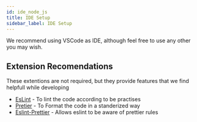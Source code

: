 ```yaml
---
id: ide_node_js
title: IDE Setup
sidebar_label: IDE Setup
---
```


We recommend using VSCode as IDE, although feel free to use any other you may wish.

## Extension Recomendations

These extentions are not required, but they provide features that we find helpfull while developing

- [EsLint](https://marketplace.visualstudio.com/items?itemName=dbaeumer.vscode-eslint) - To lint the code according to be practises
- [Pretier](https://marketplace.visualstudio.com/items?itemName=esbenp.prettier-vscode) - To Format the code in a standerized way
- [Eslint-Prettier](https://marketplace.visualstudio.com/items?itemName=rvest.vs-code-prettier-eslint) - Allows eslint to be aware of prettier rules
